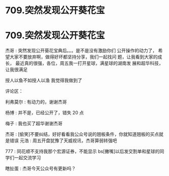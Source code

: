 # 709.突然发现公开葵花宝

# 709.突然发现公开葵花宝

杰哥 : 突然发现公开葵花宝典后。。。是不是没有激励你们 公开操作的动力了， 希望大家不要放弃啊，做得好坏都坚持分享，我们一起找问 题，让我看到大家的成长， 最近真的很强，各位，周五我一打开星球，满星球的湖南发 展和超华科技，让我很满足

授人以鱼不如授人以渔 我觉得我做到了

评论区：

利弗莫尔 : 有动力的，谢谢杰哥

杨博 : 并不是，已经公开了，错失 20 点

梅子 : 我也买了超华谢谢杰哥

杰哥 : [偷笑]不要纠结，好好看看我公众号说的翘板条件，你就知道翘板的买点就是错误 元浩 : 周五开盘犹豫了天威视讯，杰哥算弱转强吧

777 : 同花顺不支持我那个宏源证券，不能显示 bs[撇嘴]以后发交割单和星球的同学们一起交流学习

瞎扯蛋 : 杰哥今天公众号有更新吗？